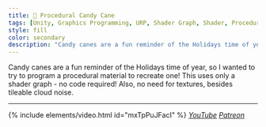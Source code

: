 ```yaml
---
title: 🍬 Procedural Candy Cane
tags: [Unity, Graphics Programming, URP, Shader Graph, Shader, Procedural Material]
style: fill
color: secondary 
description: "Candy canes are a fun reminder of the Holidays time of year, so I wanted to try to program a procedural material to recreate one!"
---
```


Candy canes are a fun reminder of the Holidays time of year, so I wanted to try to program a procedural material to recreate one! This uses only a shader graph - no code required! Also, no need for textures, besides tileable cloud noise.

***

{% include elements/video.html id="mxTpPuJFacI" %}
*[YouTube](https://youtu.be/mxTpPuJFacI) [Patreon](https://www.patreon.com/posts/files-procedural-47253477)* 